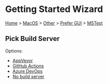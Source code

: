 # Getting Started Wizard

[Home](/docs/wiz/readme.md) > [MacOS](MacOS.md) > [Other](MacOS_Other.md) > [Prefer GUI](MacOS_Other_Gui.md) > [MSTest](MacOS_Other_Gui_MSTest.md)

## Pick Build Server

Options:
 * [AppVeyor](MacOS_Other_Gui_MSTest_AppVeyor.md)
 * [GitHub Actions](MacOS_Other_Gui_MSTest_GitHubActions.md)
 * [Azure DevOps](MacOS_Other_Gui_MSTest_AzureDevOps.md)
 * [No build server](MacOS_Other_Gui_MSTest_None.md)

